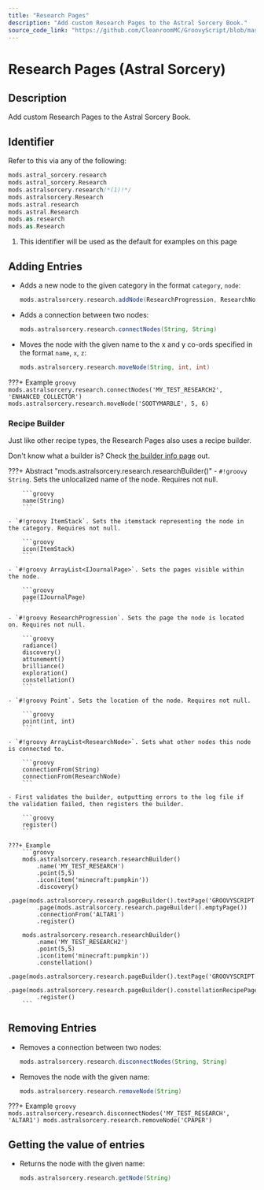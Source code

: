 ```yaml
---
title: "Research Pages"
description: "Add custom Research Pages to the Astral Sorcery Book."
source_code_link: "https://github.com/CleanroomMC/GroovyScript/blob/master/src/main/java/com/cleanroommc/groovyscript/compat/mods/astralsorcery/Research.java"
---
```


# Research Pages (Astral Sorcery)

## Description

Add custom Research Pages to the Astral Sorcery Book.

## Identifier

Refer to this via any of the following:

```groovy hl_lines="3"
mods.astral_sorcery.research
mods.astral_sorcery.Research
mods.astralsorcery.research/*(1)!*/
mods.astralsorcery.Research
mods.astral.research
mods.astral.Research
mods.as.research
mods.as.Research
```

1. This identifier will be used as the default for examples on this page

## Adding Entries

- Adds a new node to the given category in the format `category`, `node`:

    ```groovy
    mods.astralsorcery.research.addNode(ResearchProgression, ResearchNode)
    ```

- Adds a connection between two nodes:

    ```groovy
    mods.astralsorcery.research.connectNodes(String, String)
    ```

- Moves the node with the given name to the x and y co-ords specified in the format `name`, `x`, `z`:

    ```groovy
    mods.astralsorcery.research.moveNode(String, int, int)
    ```

???+ Example
    ```groovy
    mods.astralsorcery.research.connectNodes('MY_TEST_RESEARCH2', 'ENHANCED_COLLECTOR')
    mods.astralsorcery.research.moveNode('SOOTYMARBLE', 5, 6)
    ```

### Recipe Builder

Just like other recipe types, the Research Pages also uses a recipe builder.

Don't know what a builder is? Check [the builder info page](../../../groovy/builder.md) out.

???+ Abstract "mods.astralsorcery.research.researchBuilder()"
    - `#!groovy String`. Sets the unlocalized name of the node. Requires not null.

        ```groovy
        name(String)
        ```

    - `#!groovy ItemStack`. Sets the itemstack representing the node in the category. Requires not null.

        ```groovy
        icon(ItemStack)
        ```

    - `#!groovy ArrayList<IJournalPage>`. Sets the pages visible within the node.

        ```groovy
        page(IJournalPage)
        ```

    - `#!groovy ResearchProgression`. Sets the page the node is located on. Requires not null.

        ```groovy
        radiance()
        discovery()
        attunement()
        brilliance()
        exploration()
        constellation()
        ```

    - `#!groovy Point`. Sets the location of the node. Requires not null.

        ```groovy
        point(int, int)
        ```

    - `#!groovy ArrayList<ResearchNode>`. Sets what other nodes this node is connected to.

        ```groovy
        connectionFrom(String)
        connectionFrom(ResearchNode)
        ```

    - First validates the builder, outputting errors to the log file if the validation failed, then registers the builder.

        ```groovy
        register()
        ```

    ???+ Example
        ```groovy
        mods.astralsorcery.research.researchBuilder()
            .name('MY_TEST_RESEARCH')
            .point(5,5)
            .icon(item('minecraft:pumpkin'))
            .discovery()
            .page(mods.astralsorcery.research.pageBuilder().textPage('GROOVYSCRIPT.RESEARCH.PAGE.TEST'))
            .page(mods.astralsorcery.research.pageBuilder().emptyPage())
            .connectionFrom('ALTAR1')
            .register()

        mods.astralsorcery.research.researchBuilder()
            .name('MY_TEST_RESEARCH2')
            .point(5,5)
            .icon(item('minecraft:pumpkin'))
            .constellation()
            .page(mods.astralsorcery.research.pageBuilder().textPage('GROOVYSCRIPT.RESEARCH.PAGE.TEST2'))
            .page(mods.astralsorcery.research.pageBuilder().constellationRecipePage(item('minecraft:pumpkin')))
            .register()
        ```



## Removing Entries

- Removes a connection between two nodes:

    ```groovy
    mods.astralsorcery.research.disconnectNodes(String, String)
    ```

- Removes the node with the given name:

    ```groovy
    mods.astralsorcery.research.removeNode(String)
    ```

???+ Example
    ```groovy
    mods.astralsorcery.research.disconnectNodes('MY_TEST_RESEARCH', 'ALTAR1')
    mods.astralsorcery.research.removeNode('CPAPER')
    ```

## Getting the value of entries

- Returns the node with the given name:

    ```groovy
    mods.astralsorcery.research.getNode(String)
    ```
